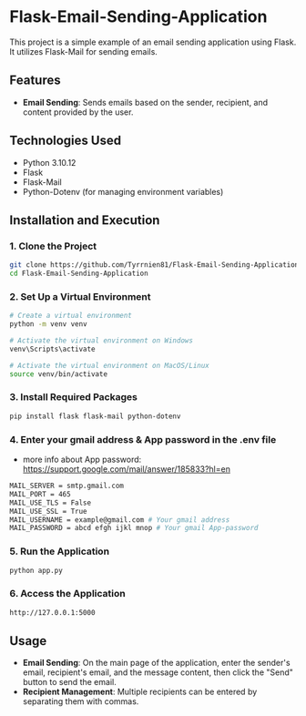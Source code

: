 # Flask-Email-Sending-Application

This project is a simple example of an email sending application using Flask. It utilizes Flask-Mail for sending emails.

## Features

-   **Email Sending**: Sends emails based on the sender, recipient, and content provided by the user.

## Technologies Used

-   Python 3.10.12
-   Flask
-   Flask-Mail
-   Python-Dotenv (for managing environment variables)

## Installation and Execution

### 1. Clone the Project

```bash
git clone https://github.com/Tyrrnien81/Flask-Email-Sending-Application.git
cd Flask-Email-Sending-Application
```

### 2. Set Up a Virtual Environment

```bash
# Create a virtual environment
python -m venv venv

# Activate the virtual environment on Windows
venv\Scripts\activate

# Activate the virtual environment on MacOS/Linux
source venv/bin/activate
```

### 3. Install Required Packages

```bash
pip install flask flask-mail python-dotenv
```

### 4. Enter your gmail address & App password in the .env file

-   more info about App password: https://support.google.com/mail/answer/185833?hl=en

```bash
MAIL_SERVER = smtp.gmail.com
MAIL_PORT = 465
MAIL_USE_TLS = False
MAIL_USE_SSL = True
MAIL_USERNAME = example@gmail.com # Your gmail address
MAIL_PASSWORD = abcd efgh ijkl mnop # Your gmail App-password
```

### 5. Run the Application

```bash
python app.py
```

### 6. Access the Application

```bash
http://127.0.0.1:5000
```

## Usage

-   **Email Sending**: On the main page of the application, enter the sender's email, recipient's email, and the message content, then click the "Send" button to send the email.
-   **Recipient Management**: Multiple recipients can be entered by separating them with commas.
